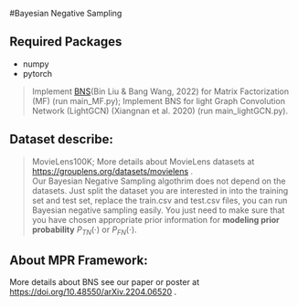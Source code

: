 #Bayesian Negative Sampling

## Required Packages
- numpy
- pytorch
>Implement [BNS](https://doi.org/10.48550/arXiv.2204.06520)(Bin Liu & Bang Wang, 2022) for Matrix Factorization (MF) (run main_MF.py); 
>Implement BNS for light Graph Convolution Network (LightGCN) (Xiangnan et al. 2020) (run main_lightGCN.py).

## Dataset describe: 
>MovieLens100K; More details about MovieLens datasets at https://grouplens.org/datasets/movielens .<br>
>Our Bayesian Negative Sampling algothrim does not depend on the datasets. Just split the dataset you are interested in into the training set and test set, replace the train.csv and test.csv files, you can run Bayesian negative sampling easily. You just need to make sure that you have chosen appropriate prior information for **modeling prior probability** $P_{TN}(\cdot)$ or $P_{FN}(\cdot)$.

## About MPR Framework:
More details about BNS see our paper or poster at https://doi.org/10.48550/arXiv.2204.06520 .
